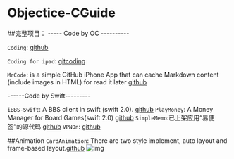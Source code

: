 # Objectice-CGuide

##完整项目：
----- Code by OC ----------

`Coding`: [github](https://github.com/Coding/Coding-iOS)

`Coding for ipad`: [gitcoding](https://coding.net/u/coding/p/Coding-iPad/git?hmsr=toutiao.io&utm_medium=toutiao.io&utm_source=toutiao.io)

`MrCode`:  is a simple GitHub iPhone App that can cache Markdown content (include images in HTML) for read it later [github](https://github.com/haolloyin/MrCode) 

------Code by Swift---------

`iBBS-Swift`: A BBS client in swift (swift 2.0). [github](https://github.com/iAugux/iBBS-Swift)
`PlayMoney`: A Money Manager for Board Games(swift 2.0) [github](https://github.com/richardxyx/Play-Money/tree/master/Play%20Money)
`SimpleMemo`:已上架应用“易便签”的源代码 [github](https://github.com/likumb/SimpleMemo)
`VPNOn`: [github](https://github.com/lexrus/VPNOn)

##Animation
`CardAnimation`: There are two style implement, auto layout and frame-based layout.[github](https://github.com/seedante/CardAnimation)
![img](https://camo.githubusercontent.com/6036f276ae5018ae37a71fd16575fee8dbf449de/68747470733a2f2f6431337961637572716a676172612e636c6f756466726f6e742e6e65742f75736572732f33323339392f73637265656e73686f74732f313236353438372f6174746163686d656e74732f3137333534352f7365637265742d70726f6a6563742d616e696d6174696f6e5f32782e676966)
